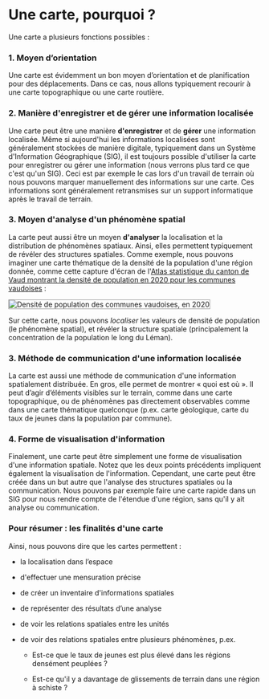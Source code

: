# Une carte, pourquoi ?

Une carte a plusieurs fonctions possibles : 


### 1. Moyen d’orientation 

Une carte est évidemment un bon moyen d’orientation et de planification pour des déplacements. Dans ce cas, nous allons typiquement recourir à une carte topographique ou une carte routière. 


### 2. Manière d'enregistrer et de gérer une information localisée 

Une carte peut être une manière **d'enregistrer** et de **gérer** une information localisée. Même si aujourd'hui les informations localisées sont généralement stockées de manière digitale, typiquement dans un Système d'Information Géographique (SIG), il est toujours possible d'utiliser la carte pour enregistrer ou gérer une information (nous verrons plus tard ce que c'est qu'un SIG). Ceci est par exemple le cas lors d'un travail de terrain où nous pouvons marquer manuellement des informations sur une carte. Ces informations sont généralement retransmises sur un support informatique après le travail de terrain. 


### 3. Moyen d'analyse d'un phénomène spatial 

La carte peut aussi être un moyen **d'analyser** la localisation et la distribution de phénomènes spatiaux. Ainsi, elles permettent typiquement de révéler des structures spatiales. Comme exemple, nous pouvons imaginer une carte thématique de la densité de la population d'une région donnée, comme cette capture d'écran de l'[Atlas statistique du canton de Vaud montrant la densité de population en 2020 pour les communes vaudoises](https://cartostat.vd.ch/#c=indicator&i=pop_natio.dens&s=2020&view=map1) : 

<img src="assets/screenshot-popdens-2020.png" alt="Densité de population des communes vaudoises, en 2020" style="border: 1px solid #999;" /> 

Sur cette carte, nous pouvons *localiser* les valeurs de densité de population (le phénomène spatial), et révéler la structure spatiale (principalement la concentration de la population le long du Léman). 


### 3. Méthode de communication d'une information localisée 


La carte est aussi une méthode de communication d'une information spatialement distribuée. En gros, elle permet de montrer « quoi est où ». Il peut d’agir d’éléments visibles sur le terrain, comme dans une carte topographique, ou de phénomènes pas directement observables comme dans une carte thématique quelconque (p.ex. carte géologique, carte du taux de jeunes dans la population par commune). 


### 4. Forme de visualisation d'information 

Finalement, une carte peut être simplement une forme de visualisation d'une information spatiale. Notez que les deux points précédents impliquent également la visualisation de l'information. Cependant, une carte peut être créée dans un but autre que l'analyse des structures spatiales ou la communication. Nous pouvons par exemple faire une carte rapide dans un SIG pour nous rendre compte de l'étendue d'une région, sans qu'il y ait analyse ou communication. 

### Pour résumer : les finalités d'une carte 

Ainsi, nous pouvons dire que les cartes permettent : 

- la localisation dans l’espace

- d'effectuer une mensuration précise

- de créer un inventaire d'informations spatiales

- de représenter des résultats d’une analyse 

- de voir les relations spatiales entre les unités 

- de voir des relations spatiales entre plusieurs phénomènes, p.ex.

    - Est-ce que le taux de jeunes est plus élevé dans les régions densément peuplées ?
    
    - Est-ce qu'il y a davantage de glissements de terrain dans une région à schiste ?
